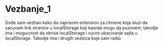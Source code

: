 # Vezbanje_1
Ovde sam vezbao kako da napravim extension za chrome koja sluzi da sacuvam link stranice u localStorage koji kasnije mogu da pozovem; takodje ima i mogucnost da obrise localStorage i rucno ubacivanje sajta u localStorage. Takodje ima i drugih vezbica koje sam radio.
